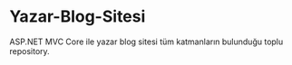 # Yazar-Blog-Sitesi
ASP.NET MVC Core ile yazar blog sitesi tüm katmanların bulunduğu toplu repository.
